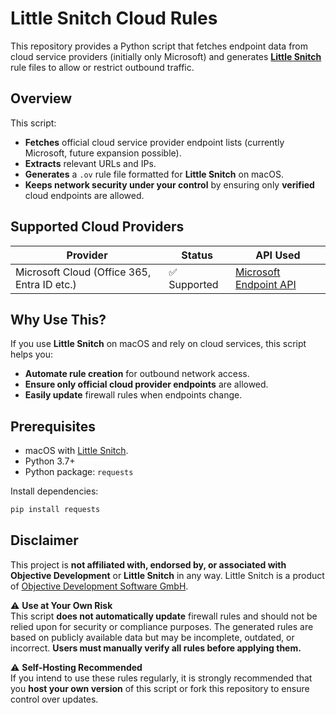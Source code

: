 # Little Snitch Cloud Rules

This repository provides a Python script that fetches endpoint data from cloud service providers (initially only Microsoft) and generates **[Little Snitch](https://www.obdev.at/products/littlesnitch/index.html)** rule files to allow or restrict outbound traffic.

## Overview

This script:
- **Fetches** official cloud service provider endpoint lists (currently Microsoft, future expansion possible).
- **Extracts** relevant URLs and IPs.
- **Generates** a `.ov` rule file formatted for **Little Snitch** on macOS.
- **Keeps network security under your control** by ensuring only **verified** cloud endpoints are allowed.

## Supported Cloud Providers

| Provider    | Status       | API Used |
|-------------|-------------|----------|
| Microsoft Cloud (Office 365, Entra ID etc.) | ✅ Supported | [Microsoft Endpoint API](https://endpoints.office.com) |

## Why Use This?

If you use **Little Snitch** on macOS and rely on cloud services, this script helps you:
- **Automate rule creation** for outbound network access.
- **Ensure only official cloud provider endpoints** are allowed.
- **Easily update** firewall rules when endpoints change.

## Prerequisites

- macOS with [Little Snitch](https://www.obdev.at/products/littlesnitch/index.html).
- Python 3.7+  
- Python package: `requests`  

Install dependencies:

```bash
pip install requests
```

## **Disclaimer**
This project is **not affiliated with, endorsed by, or associated with Objective Development** or **Little Snitch** in any way. Little Snitch is a product of [Objective Development Software GmbH](https://www.obdev.at).

⚠ **Use at Your Own Risk**  
This script **does not automatically update** firewall rules and should not be relied upon for security or compliance purposes. The generated rules are based on publicly available data but may be incomplete, outdated, or incorrect. **Users must manually verify all rules before applying them.**

⚠ **Self-Hosting Recommended**  
If you intend to use these rules regularly, it is strongly recommended that you **host your own version** of this script or fork this repository to ensure control over updates.